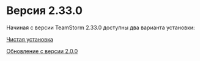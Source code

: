 # Версия 2.33.0

Начиная с версии TeamStorm 2.33.0 доступны два варианта установки:

[Чистая установка](https://docs.teamstorm.io/rukovodstva/rukovodstvo-sistemnogo-administratora-teamstorm/versiya-2.33.0/chistaya-ustanovka)&#x20;

[Обновление с версии 2.0.0](https://docs.teamstorm.io/rukovodstva/rukovodstvo-sistemnogo-administratora-teamstorm/versiya-2.33.0/obnovlenie-s-versii-2.0.0)&#x20;
